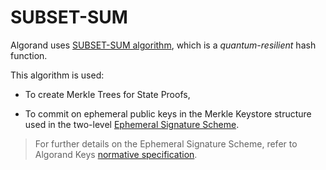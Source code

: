 # SUBSET-SUM

Algorand uses [SUBSET-SUM algorithm](https://github.com/algorandfoundation/specs/blob/master/dev/cryptographic-specs/sumhash-spec.pdf),
which is a _quantum-resilient_ hash function.

This algorithm is used:

- To create Merkle Trees for State Proofs,

- To commit on ephemeral public keys in the Merkle Keystore structure used in the
two-level [Ephemeral Signature Scheme](#ephemeral-key-signature).

> For further details on the Ephemeral Signature Scheme, refer to Algorand Keys
> [normative specification](../keys/keys-ephemeral.md).